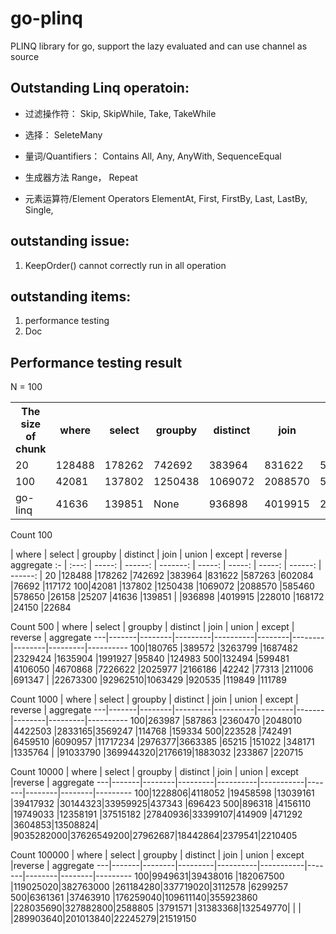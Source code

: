 go-plinq
========

PLINQ library for go, support the lazy evaluated and can use channel as source


## Outstanding Linq operatoin:
* 过滤操作符：
Skip, SkipWhile, Take, TakeWhile

* 选择：
SeleteMany

* 量词/Quantifiers：
Contains
All, Any, AnyWith, 
SequenceEqual

* 生成器方法
Range， Repeat

* 元素运算符/Element Operators
ElementAt, First, FirstBy, Last, LastBy, Single, 

## outstanding issue:
1. KeepOrder() cannot correctly run in all operation

## outstanding items:
1. performance testing
2. Doc

## Performance testing result

N = 100
<table>
  <tr>
    <th>The size of chunk</th><th> where </th><th> select </th><th> groupby </th><th> distinct </th><th> join   </th><th> union  </th><th> except </th><th> reverse </th><th> aggregate</th>
  </tr>
  <tr>
    <td>20 </td><td>128488 </td><td>178262  </td><td>742692   </td><td>383964    </td><td>831622  </td><td>587263  </td><td>602084  </td><td>76692    </td><td>117172</td>
  </tr>
  <tr>
    <td>100</td><td>42081  </td><td>137802  </td><td>1250438  </td><td>1069072   </td><td>2088570 </td><td>585460  </td><td>578650  </td><td>26158    </td><td>25207</td>
  </tr>
  <tr>
    <td>go-linq</td><td>41636  </td><td>139851  </td><td>None         </td><td>936898    </td><td>4019915 </td><td>228010  </td><td>168172  </td><td>24150    </td><td>22684</td>
  </tr>
</table>

Count 100

   | where | select | groupby | distinct | join   | union  | except | reverse | aggregate
:- | :---: | -----: | ------: | -------: | -----: | -----: | -----: | ------: | ------: |
20 |128488 |178262  |742692   |383964    |831622  |587263  |602084  |76692    |117172
100|42081  |137802  |1250438  |1069072   |2088570 |585460  |578650  |26158    |25207
   |41636  |139851  |         |936898    |4019915 |228010  |168172  |24150    |22684


Count 500
   | where | select | groupby | distinct | join   | union  | except | reverse | aggregate
---|-------|--------|---------|----------|--------|--------|--------|---------|----------
100|180765 |389572  |3263799  |1687482   |2329424 |1635904 |1991927 |95840    |124983
500|132494 |599481  |4106050  |4670868   |7226622 |2025977 |2166186 |42242    |77313
   |211006 |691347  |         |22673300  |92962510|1063429 |920535  |119849   |111789

Count 1000
   | where | select | groupby | distinct | join    | union | except | reverse | aggregate
---|-------|--------|---------|----------|---------|-------|--------|---------|----------
100|263987 |587863  |2360470  |2048010   |4422503  |2833165|3569247 |114768   |159334
500|223528 |742491  |6459510  |6090957   |11717234 |2976377|3663385 |65215    |151022
   |348171 |1335764 |         |91033790  |369944320|2176619|1883032 |233867   |220715

Count 10000
   | where | select | groupby | distinct | join      | union | except |reverse | aggregate
---|-------|--------|---------|----------|-----------|-------|--------|--------|---------
100|1228806|4118052 |19458598 |13039161  |39417932   |30144323|33959925|437343 |696423
500|896318 |4156110 |19749033 |12358191  |37515182   |27840936|33399107|414909 |471292
   |3604853|13508824|         |9035282000|37626549200|27962687|18442864|2379541|2210405

Count 100000
   | where | select | groupby | distinct | join      | union | except |reverse | aggregate
---|-------|--------|---------|----------|-----------|-------|--------|--------|---------
100|9949631|39438016 |182067500 |119025020|382763000 |261184280|337719020|3112578 |6299257
500|6361361 |37463910 |176259040|109611140|355923860 |228035690|327882800|2588805 |3791571
   |31383368|132549770|         |        |          |289903640|201013840|22245279|21519150
